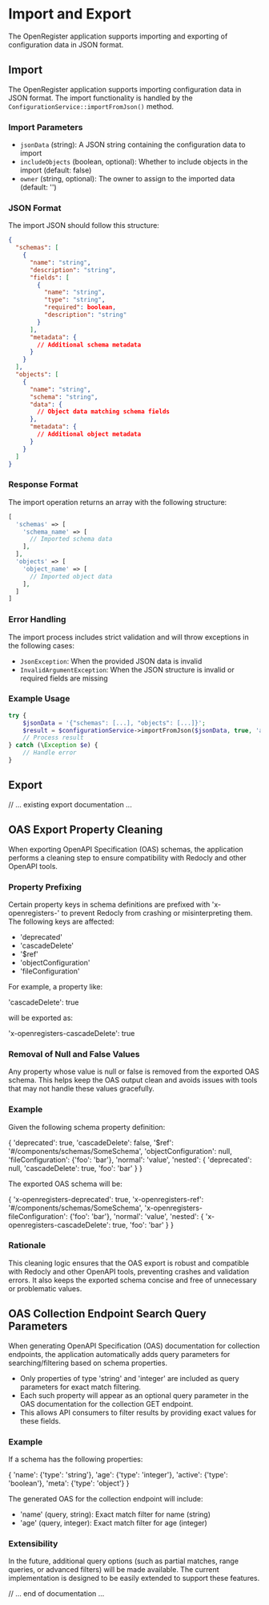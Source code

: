 # Import and Export

The OpenRegister application supports importing and exporting of configuration data in JSON format.

## Import

The OpenRegister application supports importing configuration data in JSON format. The import functionality is handled by the `ConfigurationService::importFromJson()` method.

### Import Parameters

- `jsonData` (string): A JSON string containing the configuration data to import
- `includeObjects` (boolean, optional): Whether to include objects in the import (default: false)
- `owner` (string, optional): The owner to assign to the imported data (default: '')

### JSON Format

The import JSON should follow this structure:

```json
{
  "schemas": [
    {
      "name": "string",
      "description": "string",
      "fields": [
        {
          "name": "string",
          "type": "string",
          "required": boolean,
          "description": "string"
        }
      ],
      "metadata": {
        // Additional schema metadata
      }
    }
  ],
  "objects": [
    {
      "name": "string",
      "schema": "string",
      "data": {
        // Object data matching schema fields
      },
      "metadata": {
        // Additional object metadata
      }
    }
  ]
}
```

### Response Format

The import operation returns an array with the following structure:

```php
[
  'schemas' => [
    'schema_name' => [
      // Imported schema data
    ],
  ],
  'objects' => [
    'object_name' => [
      // Imported object data
    ],
  ]
]
```

### Error Handling

The import process includes strict validation and will throw exceptions in the following cases:

- `JsonException`: When the provided JSON data is invalid
- `InvalidArgumentException`: When the JSON structure is invalid or required fields are missing

### Example Usage

```php
try {
    $jsonData = '{"schemas": [...], "objects": [...]}';
    $result = $configurationService->importFromJson($jsonData, true, 'admin');
    // Process result
} catch (\Exception $e) {
    // Handle error
}
```

## Export

// ... existing export documentation ...

## OAS Export Property Cleaning

When exporting OpenAPI Specification (OAS) schemas, the application performs a cleaning step to ensure compatibility with Redocly and other OpenAPI tools.

### Property Prefixing

Certain property keys in schema definitions are prefixed with 'x-openregisters-' to prevent Redocly from crashing or misinterpreting them. The following keys are affected:

- 'deprecated'
- 'cascadeDelete'
- '$ref'
- 'objectConfiguration'
- 'fileConfiguration'

For example, a property like:

'cascadeDelete': true

will be exported as:

'x-openregisters-cascadeDelete': true

### Removal of Null and False Values

Any property whose value is null or false is removed from the exported OAS schema. This helps keep the OAS output clean and avoids issues with tools that may not handle these values gracefully.

### Example

Given the following schema property definition:

{
  'deprecated': true,
  'cascadeDelete': false,
  '$ref': '#/components/schemas/SomeSchema',
  'objectConfiguration': null,
  'fileConfiguration': {'foo': 'bar'},
  'normal': 'value',
  'nested': {
    'deprecated': null,
    'cascadeDelete': true,
    'foo': 'bar'
  }
}

The exported OAS schema will be:

{
  'x-openregisters-deprecated': true,
  'x-openregisters-ref': '#/components/schemas/SomeSchema',
  'x-openregisters-fileConfiguration': {'foo': 'bar'},
  'normal': 'value',
  'nested': {
    'x-openregisters-cascadeDelete': true,
    'foo': 'bar'
  }
}

### Rationale

This cleaning logic ensures that the OAS export is robust and compatible with Redocly and other OpenAPI tools, preventing crashes and validation errors. It also keeps the exported schema concise and free of unnecessary or problematic values.

## OAS Collection Endpoint Search Query Parameters

When generating OpenAPI Specification (OAS) documentation for collection endpoints, the application automatically adds query parameters for searching/filtering based on schema properties.

- Only properties of type 'string' and 'integer' are included as query parameters for exact match filtering.
- Each such property will appear as an optional query parameter in the OAS documentation for the collection GET endpoint.
- This allows API consumers to filter results by providing exact values for these fields.

### Example

If a schema has the following properties:

{
  'name': {'type': 'string'},
  'age': {'type': 'integer'},
  'active': {'type': 'boolean'},
  'meta': {'type': 'object'}
}

The generated OAS for the collection endpoint will include:

- 'name' (query, string): Exact match filter for name (string)
- 'age' (query, integer): Exact match filter for age (integer)

### Extensibility

In the future, additional query options (such as partial matches, range queries, or advanced filters) will be made available. The current implementation is designed to be easily extended to support these features.

// ... end of documentation ... 